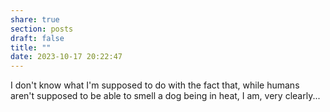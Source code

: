 ```yaml
---
share: true
section: posts
draft: false
title: ""
date: 2023-10-17 20:22:47
---
```


I don't know what I'm supposed to do with the fact that, while humans aren't supposed to be able to smell a dog being in heat, I am, very clearly...
